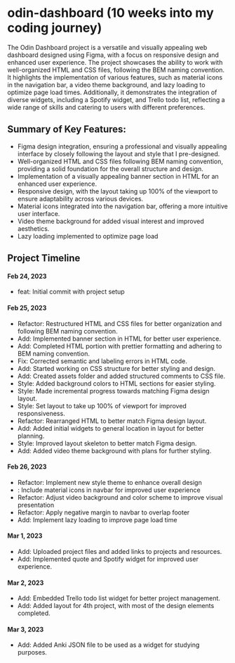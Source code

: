 # odin-dashboard (10 weeks into my coding journey)
The Odin Dashboard project is a versatile and visually appealing web dashboard designed using Figma, with a focus on responsive design and enhanced user experience. The project showcases the ability to work with well-organized HTML and CSS files, following the BEM naming convention. It highlights the implementation of various features, such as material icons in the navigation bar, a video theme background, and lazy loading to optimize page load times. Additionally, it demonstrates the integration of diverse widgets, including a Spotify widget, and Trello todo list, reflecting a wide range of skills and catering to users with different preferences.


## Summary of Key Features:
* Figma design integration, ensuring a professional and visually appealing interface by closely following the layout and style that I pre-designed.
* Well-organized HTML and CSS files following BEM naming convention, providing a solid foundation for the overall structure and design.
* Implementation of a visually appealing banner section in HTML for an enhanced user experience.
* Responsive design, with the layout taking up 100% of the viewport to ensure adaptability across various devices.
* Material icons integrated into the navigation bar, offering a more intuitive user interface.
* Video theme background for added visual interest and improved aesthetics.
* Lazy loading implemented to optimize page load

## Project Timeline
#### Feb 24, 2023
* feat: Initial commit with project setup

#### Feb 25, 2023
* Refactor: Restructured HTML and CSS files for better organization and following BEM naming convention.
* Add: Implemented banner section in HTML for better user experience.
* Add: Completed HTML portion with prettier formatting and adhering to BEM naming convention.
* Fix: Corrected semantic and labeling errors in HTML code.
* Add: Started working on CSS structure for better styling and design.
* Add: Created assets folder and added structured comments to CSS file.
* Style: Added background colors to HTML sections for easier styling.
* Style: Made incremental progress towards matching Figma design layout.
* Style: Set layout to take up 100% of viewport for improved responsiveness.
* Refactor: Rearranged HTML to better match Figma design layout.
* Add: Added initial widgets to general location in layout for better planning.
* Style: Improved layout skeleton to better match Figma design.
* Add: Added video theme background with plans for further styling.

#### Feb 26, 2023
* Refactor: Implement new style theme to enhance overall design
* : Include material icons in navbar for improved user experience
* Refactor: Adjust video background and color scheme to improve visual presentation
* Refactor: Apply negative margin to navbar to overlap footer
* Add: Implement lazy loading to improve page load time

#### Mar 1, 2023
* Add: Uploaded project files and added links to projects and resources.
* Add: Implemented quote and Spotify widget for improved user experience.

#### Mar 2, 2023
* Add: Embedded Trello todo list widget for better project management.
* Add: Added layout for 4th project, with most of the design elements completed.

#### Mar 3, 2023
* Add: Added Anki JSON file to be used as a widget for studying purposes.
